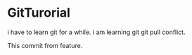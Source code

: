 # GitTurorial

i have to learn git for a while.
i am learning git
git pull conflict.

This commit from feature.